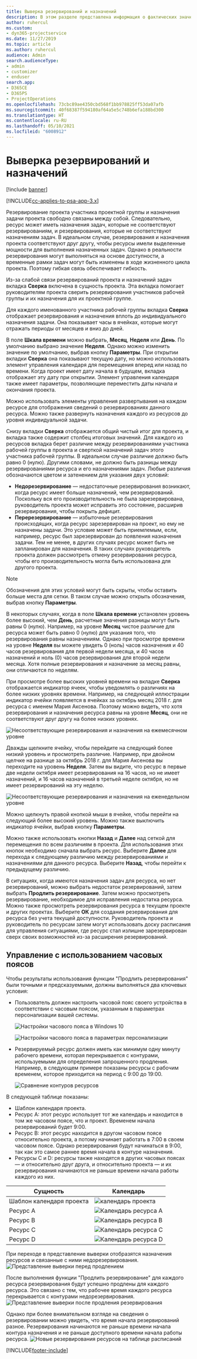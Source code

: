 ```yaml
---
title: Выверка резервирований и назначений
description: В этом разделе представлена информация о фактических значениях.
author: ruhercul
ms.custom:
- dyn365-projectservice
ms.date: 11/27/2019
ms.topic: article
ms.author: ruhercul
audience: Admin
search.audienceType:
- admin
- customizer
- enduser
search.app:
- D365CE
- D365PS
- ProjectOperations
ms.openlocfilehash: 73cbc89ae4350cbd568f1bb978825ff53da07afb
ms.sourcegitcommit: 40f68387f594180af64a5e5c748b6efa188bd300
ms.translationtype: HT
ms.contentlocale: ru-RU
ms.lasthandoff: 05/10/2021
ms.locfileid: "6008912"
---
```

# <a name="reconcile-bookings-and-assignments"></a>Выверка резервирований и назначений

[!include [banner](../includes/psa-now-project-operations.md)]

[!INCLUDE[cc-applies-to-psa-app-3.x](../includes/cc-applies-to-psa-app-3x.md)]

Резервирование проекта участника проектной группы и назначения задачи проекта свободно связаны между собой. Следовательно, ресурс может иметь назначения задач, которые не соответствуют резервированиям, и резервирования, которые не соответствуют назначениям задач. В идеальном случае, резервирования и назначения проекта соответствуют друг другу, чтобы ресурсы имели выделенные мощности для выполнения назначенных задач. Однако в реальности резервирования могут выполняться на основе доступности, а временные рамки задач могут быть изменены в ходе жизненного цикла проекта. Поэтому гибкая связь обеспечивает гибкость.

Из-за слабой связи резервирований проекта и назначений задач вкладка **Сверка** включена в сущность проекта. Эта вкладка помогает руководителям проекта сверить резервирования участников рабочей группы и их назначения для их проектной группе.

Для каждого именованного участника рабочей группы вкладка **Сверка** отображает резервирования и назначения вплоть до индивидуального назначения задачи. Она показывает часы в ячейках, которые могут отражать периоды от месяцев и вниз до дней.

В поле **Шкала времени** можно выбрать, **Месяц**, **Неделя** или **День**. По умолчанию выбрано значение **Неделя**. Однако можно изменить значение по умолчанию, выбрав кнопку **Параметры**. При открытии вкладки **Сверка** она показывают текущую дату, но можно использовать элемент управления календаря для перемещения вперед или назад по времени. Когда проект имеет дату начала в будущем, вкладка отображает эту дату при открытии. Элемент управления календаря также имеет параметры, позволяющие переместить даты начала и окончания проекта.

Можно использовать элементы управления развертывания на каждом ресурсе для отображения сведений о резервированиях данного ресурса. Можно также развернуть назначения каждого из ресурсов до уровня индивидуальной задачи.

Снизу вкладки **Сверка** отображается общий чистый итог для проекта, и вкладка также содержит столбец итоговых значений. Для каждого из ресурсов вкладка берет различие между резервированиями участника рабочей группы в проекта и сверткой назначений задач этого участника рабочей группы. В идеальном случае различие должно быть равно 0 (нулю). Другими словами, не должно быть разницы между резервированиями ресурса и его назначениями задач. Любые различия обозначаются цветом и затенением для указания двух условий:

- **Недорезервирование** — недостаточные резервирования возникают, когда ресурс имеет больше назначений, чем резервирований. Поскольку вся его производительность не была зарезервирована, руководитель проекта может исправить это состояние, расширив резервирования, чтобы покрыть дефицит.
- **Перерезервирование** — избыточные резервирования происходящих, когда ресурс зарезервирован на проект, но ему не назначены задачи. Это условие может быть приемлемым, если, например, ресурс был зарезервирован до появления назначения задачи. Тем не менее, в других случаях ресурс может быть не запланирован для назначения. В таких случаях руководитель проекта должен рассмотреть отмену резервирования ресурса, чтобы его производительность могла быть использована для другого проекта.

> [!NOTE]
> Обозначения для этих условий могут быть скрыты, чтобы оставить больше места для сетки. В таком случае можно открыть обозначения, выбрав кнопку **Параметры**.

В некоторых случаях, когда в поле **Шкала времени** установлен уровень более высокий, чем **День**, расчетные значения разницы могут быть равны 0 (нулю). Например, на уровне **Месяц** чистое различие для ресурса может быть равно 0 (нулю) для указания того, что резервирования равны назначениям. Однако при просмотре времени на уровне **Неделя** вы можете увидеть 0 (ноль) часов назначения и 40 часов резервирования для первой недели месяца, и 40 часов назначений и ноль (0) часов резервирования для второй недели месяца. Хотя полные резервирования и назначение за месяц равны, они отличаются по неделям.

При просмотре более высоких уровней времени на вкладке **Сверка** отображается индикатор ячеек, чтобы уведомлять о различиях на более низких уровнях времени. Например, на следующей иллюстрации индикатор ячейки появляется в ячейках за октябрь месяц 2018 г. для ресурса с именем Мария Аксенова. Поэтому можно видеть, что хотя резервирования и назначения ресурса равны на уровне **Месяц**, они не соответствуют друг другу на более низких уровнях.

![Несоответствующие резервирования и назначения на ежемесячном уровне](media/reconcile-assignments-01.JPG)

Дважды щелкните ячейку, чтобы перейдите на следующий более низкий уровень и просмотреть различие. Например, при двойном щелчке на разнице за октябрь 2018 г. для Мария Аксенова вы переходите на уровень **Неделя**. Затем вы видите, что ресурс в первые две недели октября имеет резервирования на 16 часов, но не имеет назначений, и 16 часов назначений в третьей неделе октября, но не имеет резервирований на эту неделю.

![Несоответствующие резервирования и назначения на еженедельном уровне](media/reconcile-assignments-02.JPG)

Можно щелкнуть правой кнопкой мыши в ячейке, чтобы перейти на следующий более высокий уровень. Можно также выключить индикатор ячейки, выбрав кнопку **Параметры**. 

Можно также использовать кнопки **Назад** и **Далее** над сеткой для перемещения по всем различиям в проекта. Для использования этих кнопок необходимо сначала выбрать ресурс. Выберите **Далее** для перехода к следующему различию между резервированиями и назначениями для данного ресурса. Выберите **Назад**, чтобы перейти к предыдущему различию.

В ситуациях, когда имеются назначения задач для ресурса, но нет резервирований, можно выбрать недостаток резервирований, затем выбрать **Продлить резервирование**. Затем можно просмотреть резервирование, необходимое для исправления недостатка ресурса. Можно также просмотреть резервирования ресурса в текущем проекте и других проектах. Выберите **ОК** для создания резервирования для ресурса без учета текущей доступности. Руководитель проекта и руководитель по ресурсам затем могут использовать доску расписания для управления ситуациями, где ресурс стал излишне зарезервирован сверх своих возможностей из-за расширения резервирований.

## <a name="managing-with-time-zones"></a>Управление с использованием часовых поясов
Чтобы результаты использования функции "Продлить резервирования" были точными и предсказуемыми, должны выполняться два ключевых условия:  

- Пользователь должен настроить часовой пояс своего устройства в соответствии с часовым поясом, указанным в параметрах персонализации вашей системы.
 
  ![Настройки часового пояса в Windows 10](media/reconcile-assignments-03.png)

  ![Настройки часового пояса в параметрах персонализации](media/reconcile-assignments-04.png)
 
- Резервируемый ресурс должен иметь как минимум одну минуту рабочего времени, которая перекрывается с контурами, используемыми для определения запрошенного продления. Например, в следующем примере показаны ресурсы с рабочим временем, которое приходится на период с 9:00 до 19:00. 

  ![Сравнение контуров ресурсов](media/reconcile-assignments-05.png)

В следующей таблице показаны:

- Шаблон календаря проекта.
- Ресурс A: этот ресурс использует тот же календарь и находится в том же часовом поясе, что и проект. Временем начала резервирований будет 9:00.
- Ресурс B: этот ресурс находится в другом часовом поясе относительно проекта, а потому начинает работать в 7:00 в своем часовом поясе. Однако резервирования будут начинаться в 9:00, так как это самое раннее время начала в контуре назначения.
- Ресурсы C и D: ресурсы также находятся в других часовых поясах — и относительно друг друга, и относительно проекта — и их резервирования начинаются не раньше времени начала работы каждого из них.

|Сущность  |Календарь  |
|-|-|
|Шаблон календаря проекта   | ![календарь проекта](media/reconcile-assignments-06.png) |
|Ресурс A  | ![Календарь ресурса A](media/reconcile-assignments-06.png) |
|Ресурс B  |  ![Календарь ресурса B](media/reconcile-assignments-07.png) |
|Ресурс C  |  ![Календарь ресурса C](media/reconcile-assignments-08.png) |
|Ресурс D  | ![Календарь ресурса D](media/reconcile-assignments-09.png)  |
 
При переходе в представление выверки отобразятся назначения ресурсов и связанные с ними недорезервирования.
 ![Представление выверки перед продлением](media/reconcile-assignments-10.png)

После выполнения функции "Продлить резервирование" для каждого ресурса резервирования будут успешно продлены для каждого ресурса. Это связано с тем, что рабочее время каждого ресурса перекрывается с контурами недорезервирования.
 ![Представление выверки после продления резервирования](media/reconcile-assignments-11.png) 

Однако при более внимательном взгляде на сведения о резервировании можно увидеть, что время начала резервирований разное. Резервирования начинаются не раньше времени начала контура назначения и не раньше доступного времени начала работы ресурса.
 ![Новые резервирования ресурсов на таблице расписаний](media/reconcile-assignments-12.png)


[!INCLUDE[footer-include](../includes/footer-banner.md)]